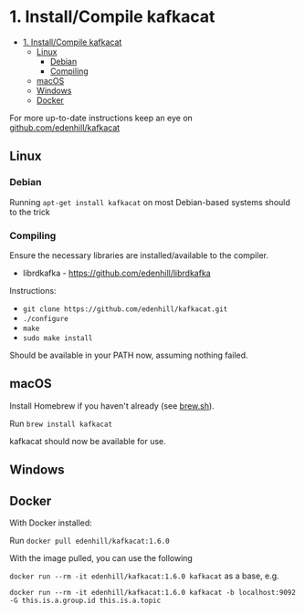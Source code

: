 # 1. Install/Compile kafkacat

- [1. Install/Compile kafkacat](#1-installcompile-kafkacat)
  - [Linux](#linux)
    - [Debian](#debian)
    - [Compiling](#compiling)
  - [macOS](#macos)
  - [Windows](#windows)
  - [Docker](#docker)

For more up-to-date instructions keep an eye on [github.com/edenhill/kafkacat](https://github.com/edenhill/kafkacat)

## Linux

### Debian

Running `apt-get install kafkacat` on most Debian-based systems should to the trick

### Compiling

Ensure the necessary libraries are installed/available to the compiler.

- librdkafka - https://github.com/edenhill/librdkafka

Instructions:

- `git clone https://github.com/edenhill/kafkacat.git`
- `./configure`
- `make`
- `sudo make install`

Should be available in your PATH now, assuming nothing failed.

## macOS

Install Homebrew if you haven't already (see [brew.sh](https://brew.sh/)).

Run `brew install kafkacat`

kafkacat should now be available for use.

## Windows

## Docker

With Docker installed:

Run `docker pull edenhill/kafkacat:1.6.0`

With the image pulled, you can use the following

`docker run --rm -it edenhill/kafkacat:1.6.0 kafkacat` as a base, e.g.

`docker run --rm -it edenhill/kafkacat:1.6.0 kafkacat -b localhost:9092 -G this.is.a.group.id this.is.a.topic`
